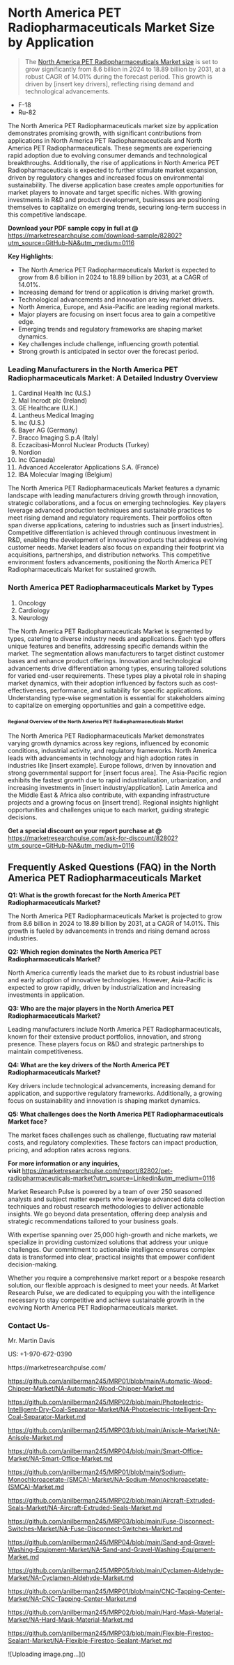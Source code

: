 <h1>North America PET Radiopharmaceuticals Market&nbsp;Size by Application</h1><blockquote><p>The <a href="https://marketresearchpulse.com/download-sample/82802?utm_source=GitHub-NA&amp;utm_medium=0116">North America PET Radiopharmaceuticals Market size</a> is set to grow significantly from 8.6 billion in 2024 to 18.89 billion by 2031, at a robust CAGR of 14.01% during the forecast period. This growth is driven by [insert key drivers], reflecting rising demand and technological advancements.</p></blockquote><ul><li>F-18 <li> Ru-82</li></ul><p>The North America PET Radiopharmaceuticals market size by application demonstrates promising growth, with significant contributions from applications in North America PET Radiopharmaceuticals and North America PET Radiopharmaceuticals. These segments are experiencing rapid adoption due to evolving consumer demands and technological breakthroughs. Additionally, the rise of applications in North America PET Radiopharmaceuticals is expected to further stimulate market expansion, driven by regulatory changes and increased focus on environmental sustainability. The diverse application base creates ample opportunities for market players to innovate and target specific niches. With growing investments in R&D and product development, businesses are positioning themselves to capitalize on emerging trends, securing long-term success in this competitive landscape.</p><p><strong>Download your PDF sample copy in full at @ </strong><a href="https://marketresearchpulse.com/download-sample/82802?utm_source=GitHub-NA&amp;utm_medium=0116">https://marketresearchpulse.com/download-sample/82802?utm_source=GitHub-NA&amp;utm_medium=0116</a></p><p><strong>Key Highlights: </strong></p><ul><li>The North America PET Radiopharmaceuticals Market is expected to grow from 8.6 billion in 2024 to 18.89 billion by 2031, at a CAGR of 14.01%.</li><li>Increasing demand for trend or application is driving market growth.</li><li>Technological advancements and innovation are key market drivers.</li><li>North America, Europe, and Asia-Pacific are leading regional markets.</li><li>Major players are focusing on insert focus area to gain a competitive edge.</li><li>Emerging trends and regulatory frameworks are shaping market dynamics.</li><li>Key challenges include challenge, influencing growth potential.</li><li>Strong growth is anticipated in sector over the forecast period.</li></ul><h3>Leading Manufacturers in the North America PET Radiopharmaceuticals Market: A Detailed Industry Overview</h3><ol><li>Cardinal Health Inc (U.S.)</li><li>Mal Incrodt plc (Ireland)</li><li>GE Healthcare (U.K.)</li><li>Lantheus Medical Imaging</li><li>Inc (U.S.)</li><li>Bayer AG (Germany)</li><li>Bracco Imaging S.p.A (Italy)</li><li>Eczacibasi-Monrol Nuclear Products (Turkey)</li><li>Nordion</li><li>Inc (Canada)</li><li>Advanced Accelerator Applications S.A. (France)</li><li>IBA Molecular Imaging (Belgium)</li></ol><div class="flex max-w-full flex-col flex-grow"><div class="min-h-8 text-message flex w-full flex-col items-end gap-2 whitespace-normal break-words [.text-message+&amp;]:mt-5" dir="auto" data-message-author-role="assistant" data-message-id="fd8432e4-4910-450d-b182-61b7bfb0a01f" data-message-model-slug="gpt-4o"><div class="flex w-full flex-col gap-1 empty:hidden first:pt-[3px]"><div class="markdown prose w-full break-words dark:prose-invert light"><p>The North America PET Radiopharmaceuticals Market features a dynamic landscape with leading manufacturers driving growth through innovation, strategic collaborations, and a focus on emerging technologies. Key players leverage advanced production techniques and sustainable practices to meet rising demand and regulatory requirements. Their portfolios often span diverse applications, catering to industries such as [insert industries]. Competitive differentiation is achieved through continuous investment in R&amp;D, enabling the development of innovative products that address evolving customer needs. Market leaders also focus on expanding their footprint via acquisitions, partnerships, and distribution networks. This competitive environment fosters advancements, positioning the North America PET Radiopharmaceuticals Market for sustained growth.</p></div></div></div></div><h3>North America PET Radiopharmaceuticals Market by Types</h3><ol><li>Oncology <li> Cardiology <li> Neurology</li></ol><div class="flex max-w-full flex-col flex-grow"><div class="min-h-8 text-message flex w-full flex-col items-end gap-2 whitespace-normal break-words [.text-message+&amp;]:mt-5" dir="auto" data-message-author-role="assistant" data-message-id="084470be-0bb7-4664-bddf-5156b4f41249" data-message-model-slug="gpt-4o-mini"><div class="flex w-full flex-col gap-1 empty:hidden first:pt-[3px]"><div class="markdown prose w-full break-words dark:prose-invert light"><p>The North America PET Radiopharmaceuticals Market is segmented by types, catering to diverse industry needs and applications. Each type offers unique features and benefits, addressing specific demands within the market. The segmentation allows manufacturers to target distinct customer bases and enhance product offerings. Innovation and technological advancements drive differentiation among types, ensuring tailored solutions for varied end-user requirements. These types play a pivotal role in shaping market dynamics, with their adoption influenced by factors such as cost-effectiveness, performance, and suitability for specific applications. Understanding type-wise segmentation is essential for stakeholders aiming to capitalize on emerging opportunities and gain a competitive edge.</p></div></div></div></div><h3><span style="font-size: 11px;">Regional Overview of the North America PET Radiopharmaceuticals Market</span></h3><div class="flex max-w-full flex-col flex-grow"><div class="min-h-8 text-message flex w-full flex-col items-end gap-2 whitespace-normal break-words [.text-message+&amp;]:mt-5" dir="auto" data-message-author-role="assistant" data-message-id="e9038762-ce64-4e30-91c9-9bd413514231" data-message-model-slug="gpt-4o-mini"><div class="flex w-full flex-col gap-1 empty:hidden first:pt-[3px]"><div class="markdown prose w-full break-words dark:prose-invert light"><p>The North America PET Radiopharmaceuticals Market demonstrates varying growth dynamics across key regions, influenced by economic conditions, industrial activity, and regulatory frameworks. North America leads with advancements in technology and high adoption rates in industries like [insert example]. Europe follows, driven by innovation and strong governmental support for [insert focus area]. The Asia-Pacific region exhibits the fastest growth due to rapid industrialization, urbanization, and increasing investments in [insert industry/application]. Latin America and the Middle East &amp; Africa also contribute, with expanding infrastructure projects and a growing focus on [insert trend]. Regional insights highlight opportunities and challenges unique to each market, guiding strategic decisions.</p></div></div></div></div><p><strong>Get a special discount on your report purchase at @ </strong><a href="https://marketresearchpulse.com/ask-for-discount/82802?utm_source=GitHub-NA&amp;utm_medium=0116">https://marketresearchpulse.com/ask-for-discount/82802?utm_source=GitHub-NA&amp;utm_medium=0116</a></p><h2>Frequently Asked Questions (FAQ) in the North America PET Radiopharmaceuticals Market</h2><p><strong>Q1: What is the growth forecast for the North America PET Radiopharmaceuticals Market?</strong></p><p>The North America PET Radiopharmaceuticals Market is projected to grow from 8.6 billion in 2024 to 18.89 billion by 2031, at a CAGR of 14.01%. This growth is fueled by advancements in trends and rising demand across industries.</p><p><strong>Q2: Which region dominates the North America PET Radiopharmaceuticals Market?</strong></p><p>North America currently leads the market due to its robust industrial base and early adoption of innovative technologies. However, Asia-Pacific is expected to grow rapidly, driven by industrialization and increasing investments in application.</p><p><strong>Q3: Who are the major players in the North America PET Radiopharmaceuticals Market?</strong></p><p>Leading manufacturers include North America PET Radiopharmaceuticals, known for their extensive product portfolios, innovation, and strong presence. These players focus on R&amp;D and strategic partnerships to maintain competitiveness.</p><p><strong>Q4: What are the key drivers of the North America PET Radiopharmaceuticals Market?</strong></p><p>Key drivers include technological advancements, increasing demand for application, and supportive regulatory frameworks. Additionally, a growing focus on sustainability and innovation is shaping market dynamics.</p><p><strong>Q5: What challenges does the North America PET Radiopharmaceuticals Market face?</strong></p><p>The market faces challenges such as challenge, fluctuating raw material costs, and regulatory complexities. These factors can impact production, pricing, and adoption rates across regions.</p><p><strong>For more information or any inquiries, visit&nbsp;</strong><a href="https://marketresearchpulse.com/report/82802/pet-radiopharmaceuticals-market?utm_source=Linkedin&utm_medium=0116">https://marketresearchpulse.com/report/82802/pet-radiopharmaceuticals-market?utm_source=Linkedin&utm_medium=0116</a></p><p>Market Research Pulse is powered by a team of over 250 seasoned analysts and subject matter experts who leverage advanced data collection techniques and robust research methodologies to deliver actionable insights. We go beyond data presentation, offering deep analysis and strategic recommendations tailored to your business goals.</p><p>With expertise spanning over 25,000 high-growth and niche markets, we specialize in providing customized solutions that address your unique challenges. Our commitment to actionable intelligence ensures complex data is transformed into clear, practical insights that empower confident decision-making.</p><p>Whether you require a comprehensive market report or a bespoke research solution, our flexible approach is designed to meet your needs. At Market Research Pulse, we are dedicated to equipping you with the intelligence necessary to stay competitive and achieve sustainable growth in the evolving North America PET Radiopharmaceuticals market.</p><h3><strong>Contact Us-</strong></h3><p>Mr. Martin Davis</p><p>US: +1-970-672-0390</p><p>https://marketresearchpulse.com/</p><p><a href="https://github.com/anilberman245/MRP01/blob/main/Automatic-Wood-Chipper-Market/NA-Automatic-Wood-Chipper-Market.md">https://github.com/anilberman245/MRP01/blob/main/Automatic-Wood-Chipper-Market/NA-Automatic-Wood-Chipper-Market.md</a></p><p><a href="https://github.com/anilberman245/MRP02/blob/main/Photoelectric-Intelligent-Dry-Coal-Separator-Market/NA-Photoelectric-Intelligent-Dry-Coal-Separator-Market.md">https://github.com/anilberman245/MRP02/blob/main/Photoelectric-Intelligent-Dry-Coal-Separator-Market/NA-Photoelectric-Intelligent-Dry-Coal-Separator-Market.md</a></p><p><a href="https://github.com/anilberman245/MRP03/blob/main/Anisole-Market/NA-Anisole-Market.md">https://github.com/anilberman245/MRP03/blob/main/Anisole-Market/NA-Anisole-Market.md</a></p><p><a href="https://github.com/anilberman245/MRP04/blob/main/Smart-Office-Market/NA-Smart-Office-Market.md">https://github.com/anilberman245/MRP04/blob/main/Smart-Office-Market/NA-Smart-Office-Market.md</a></p><p><a href="https://github.com/anilberman245/MRP01/blob/main/Sodium-Monochloroacetate-(SMCA)-Market/NA-Sodium-Monochloroacetate-(SMCA)-Market.md">https://github.com/anilberman245/MRP01/blob/main/Sodium-Monochloroacetate-(SMCA)-Market/NA-Sodium-Monochloroacetate-(SMCA)-Market.md</a></p><p><a href="https://github.com/anilberman245/MRP02/blob/main/Aircraft-Extruded-Seals-Market/NA-Aircraft-Extruded-Seals-Market.md">https://github.com/anilberman245/MRP02/blob/main/Aircraft-Extruded-Seals-Market/NA-Aircraft-Extruded-Seals-Market.md</a></p><p><a href="https://github.com/anilberman245/MRP03/blob/main/Fuse-Disconnect-Switches-Market/NA-Fuse-Disconnect-Switches-Market.md">https://github.com/anilberman245/MRP03/blob/main/Fuse-Disconnect-Switches-Market/NA-Fuse-Disconnect-Switches-Market.md</a></p><p><a href="https://github.com/anilberman245/MRP04/blob/main/Sand-and-Gravel-Washing-Equipment-Market/NA-Sand-and-Gravel-Washing-Equipment-Market.md">https://github.com/anilberman245/MRP04/blob/main/Sand-and-Gravel-Washing-Equipment-Market/NA-Sand-and-Gravel-Washing-Equipment-Market.md</a></p><p><a href="https://github.com/anilberman245/MRP05/blob/main/Cyclamen-Aldehyde-Market/NA-Cyclamen-Aldehyde-Market.md">https://github.com/anilberman245/MRP05/blob/main/Cyclamen-Aldehyde-Market/NA-Cyclamen-Aldehyde-Market.md</a></p><p><a href="https://github.com/anilberman245/MRP01/blob/main/CNC-Tapping-Center-Market/NA-CNC-Tapping-Center-Market.md">https://github.com/anilberman245/MRP01/blob/main/CNC-Tapping-Center-Market/NA-CNC-Tapping-Center-Market.md</a></p><p><a href="https://github.com/anilberman245/MRP02/blob/main/Hard-Mask-Material-Market/NA-Hard-Mask-Material-Market.md">https://github.com/anilberman245/MRP02/blob/main/Hard-Mask-Material-Market/NA-Hard-Mask-Material-Market.md</a></p><p><a href="https://github.com/anilberman245/MRP03/blob/main/Flexible-Firestop-Sealant-Market/NA-Flexible-Firestop-Sealant-Market.md">https://github.com/anilberman245/MRP03/blob/main/Flexible-Firestop-Sealant-Market/NA-Flexible-Firestop-Sealant-Market.md</a></p>
![Uploading image.png…]()
